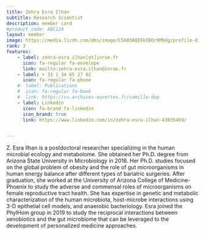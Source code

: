 ```yaml
---
title: Zehra Esra Ilhan
subtitle: Research Scientist
description: member card
#product_code: ABC124
layout: member
image: https://media.licdn.com/dms/image/C5603AQE8kIBOr9M9dg/profile-displayphoto-shrink_200_200/0/1575990460606?e=1704931200&v=beta&t=6F-pRfamsyLlHfad-LglhsgklWGFQMoqdbBujIMG6UI
rank: 3
features:
    - label: zehra-esra.ilhan[at]inrae.fr
      icon: fa-regular fa-envelope
      link: mailto:zehra-esra.ilhan@inrae.fr
    - label: + 33 1 34 65 27 02
      icon: fa-regular fa-phone
    #- label: Publications
    #  icon: fa-regular fa-book
    #  link: https://cv.archives-ouvertes.fr/camille-dop
    - label: Linkedin
      icon: fa-brand fa-linkedin
      icon_brand: true
      link: https://www.linkedin.com/in/zehra-esra-ilhan-438354b9/


---
```


Z. Esra Ilhan is a postdoctoral researcher specializing in the human microbial ecology and metabolome. She obtained her Ph.D. degree from Arizona State University in Microbiology in 2016. Her Ph.D. studies focused on the global problem of obesity and the role of gut microorganisms in human energy balance after different types of bariatric surgeries. After graduation, she worked at the University of Arizona College of Medicine-Phoenix to study the adverse and commensal roles of microorganisms on female reproductive tract health. She has expertise in genetic and metabolic characterization of the human microbiota, host-microbe interactions using 3-D epithelial cell models, and anaerobic bacteriology. Esra joined the PhylHom group in 2019 to study the reciprocal interactions between xenobiotics and the gut microbiome that can be leveraged to the development of personalized medicine approaches.
